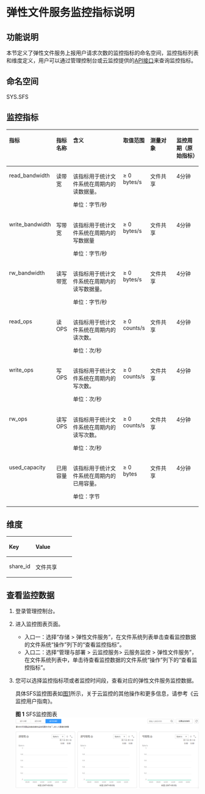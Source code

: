 # 弹性文件服务监控指标说明<a name="ZH-CN_TOPIC_0115243844"></a>

## 功能说明<a name="section48080847153328"></a>

本节定义了弹性文件服务上报用户请求次数的监控指标的命名空间，监控指标列表和维度定义，用户可以通过管理控制台或云监控提供的[API接口](https://support.huaweicloud.com/api-ces/zh-cn_topic_0171212514.html)来查询监控指标。

## 命名空间<a name="section20110798153328"></a>

SYS.SFS

## 监控指标<a name="section31039493153328"></a>

<a name="table31171041153328"></a>
<table><thead align="left"><tr id="row42397114153328"><th class="cellrowborder" valign="top" width="14.150000000000002%" id="mcps1.1.7.1.1"><p id="p11614228153328"><a name="p11614228153328"></a><a name="p11614228153328"></a>指标</p>
</th>
<th class="cellrowborder" valign="top" width="8.890000000000002%" id="mcps1.1.7.1.2"><p id="p1228402153328"><a name="p1228402153328"></a><a name="p1228402153328"></a>指标名称</p>
</th>
<th class="cellrowborder" valign="top" width="33.480000000000004%" id="mcps1.1.7.1.3"><p id="p32391741153328"><a name="p32391741153328"></a><a name="p32391741153328"></a>含义</p>
</th>
<th class="cellrowborder" valign="top" width="11.600000000000001%" id="mcps1.1.7.1.4"><p id="p6485340153328"><a name="p6485340153328"></a><a name="p6485340153328"></a>取值范围</p>
</th>
<th class="cellrowborder" valign="top" width="17.090000000000003%" id="mcps1.1.7.1.5"><p id="p58103874155224"><a name="p58103874155224"></a><a name="p58103874155224"></a>测量对象</p>
</th>
<th class="cellrowborder" valign="top" width="14.790000000000003%" id="mcps1.1.7.1.6"><p id="p579105321217"><a name="p579105321217"></a><a name="p579105321217"></a>监控周期（原始指标）</p>
</th>
</tr>
</thead>
<tbody><tr id="row3298232153328"><td class="cellrowborder" valign="top" width="14.150000000000002%" headers="mcps1.1.7.1.1 "><p id="p42751914173912"><a name="p42751914173912"></a><a name="p42751914173912"></a>read_bandwidth</p>
</td>
<td class="cellrowborder" valign="top" width="8.890000000000002%" headers="mcps1.1.7.1.2 "><p id="p1227531423917"><a name="p1227531423917"></a><a name="p1227531423917"></a>读带宽</p>
</td>
<td class="cellrowborder" valign="top" width="33.480000000000004%" headers="mcps1.1.7.1.3 "><p id="p15275514113912"><a name="p15275514113912"></a><a name="p15275514113912"></a>该指标用于统计文件系统在周期内的读数据量。</p>
<p id="p192563149569"><a name="p192563149569"></a><a name="p192563149569"></a>单位：字节/秒</p>
</td>
<td class="cellrowborder" valign="top" width="11.600000000000001%" headers="mcps1.1.7.1.4 "><p id="p9072094155224"><a name="p9072094155224"></a><a name="p9072094155224"></a>≥ 0 bytes/s</p>
</td>
<td class="cellrowborder" valign="top" width="17.090000000000003%" headers="mcps1.1.7.1.5 "><p id="p63750977155224"><a name="p63750977155224"></a><a name="p63750977155224"></a>文件共享</p>
</td>
<td class="cellrowborder" valign="top" width="14.790000000000003%" headers="mcps1.1.7.1.6 "><p id="p20801153101219"><a name="p20801153101219"></a><a name="p20801153101219"></a>4分钟</p>
</td>
</tr>
<tr id="row21884471153328"><td class="cellrowborder" valign="top" width="14.150000000000002%" headers="mcps1.1.7.1.1 "><p id="p1527512146393"><a name="p1527512146393"></a><a name="p1527512146393"></a>write_bandwidth</p>
</td>
<td class="cellrowborder" valign="top" width="8.890000000000002%" headers="mcps1.1.7.1.2 "><p id="p0275161413911"><a name="p0275161413911"></a><a name="p0275161413911"></a>写带宽</p>
</td>
<td class="cellrowborder" valign="top" width="33.480000000000004%" headers="mcps1.1.7.1.3 "><p id="p527691413398"><a name="p527691413398"></a><a name="p527691413398"></a>该指标用于统计文件系统在周期内的写数据量</p>
<p id="p267311455718"><a name="p267311455718"></a><a name="p267311455718"></a>单位：字节/秒</p>
</td>
<td class="cellrowborder" valign="top" width="11.600000000000001%" headers="mcps1.1.7.1.4 "><p id="p05381407578"><a name="p05381407578"></a><a name="p05381407578"></a>≥ 0 bytes/s</p>
</td>
<td class="cellrowborder" valign="top" width="17.090000000000003%" headers="mcps1.1.7.1.5 "><p id="p34127948155224"><a name="p34127948155224"></a><a name="p34127948155224"></a>文件共享</p>
</td>
<td class="cellrowborder" valign="top" width="14.790000000000003%" headers="mcps1.1.7.1.6 "><p id="zh-cn_topic_0015479905_p1298695092517"><a name="zh-cn_topic_0015479905_p1298695092517"></a><a name="zh-cn_topic_0015479905_p1298695092517"></a>4分钟</p>
</td>
</tr>
<tr id="row58957821154029"><td class="cellrowborder" valign="top" width="14.150000000000002%" headers="mcps1.1.7.1.1 "><p id="p32761214133911"><a name="p32761214133911"></a><a name="p32761214133911"></a>rw_bandwidth</p>
</td>
<td class="cellrowborder" valign="top" width="8.890000000000002%" headers="mcps1.1.7.1.2 "><p id="p7276614173915"><a name="p7276614173915"></a><a name="p7276614173915"></a>读写带宽</p>
</td>
<td class="cellrowborder" valign="top" width="33.480000000000004%" headers="mcps1.1.7.1.3 "><p id="p162085814429"><a name="p162085814429"></a><a name="p162085814429"></a>该指标用于统计文件系统在周期内的读写数据量。</p>
<p id="p127232169573"><a name="p127232169573"></a><a name="p127232169573"></a>单位：字节/秒</p>
</td>
<td class="cellrowborder" valign="top" width="11.600000000000001%" headers="mcps1.1.7.1.4 "><p id="p8260756155224"><a name="p8260756155224"></a><a name="p8260756155224"></a>≥ 0 bytes/s</p>
</td>
<td class="cellrowborder" valign="top" width="17.090000000000003%" headers="mcps1.1.7.1.5 "><p id="p65141501155224"><a name="p65141501155224"></a><a name="p65141501155224"></a>文件共享</p>
</td>
<td class="cellrowborder" valign="top" width="14.790000000000003%" headers="mcps1.1.7.1.6 "><p id="zh-cn_topic_0015479905_p4986155018257"><a name="zh-cn_topic_0015479905_p4986155018257"></a><a name="zh-cn_topic_0015479905_p4986155018257"></a>4分钟</p>
</td>
</tr>
<tr id="row144314183017"><td class="cellrowborder" valign="top" width="14.150000000000002%" headers="mcps1.1.7.1.1 "><p id="p191794412012"><a name="p191794412012"></a><a name="p191794412012"></a>read_ops</p>
</td>
<td class="cellrowborder" valign="top" width="8.890000000000002%" headers="mcps1.1.7.1.2 "><p id="p71211445018"><a name="p71211445018"></a><a name="p71211445018"></a>读OPS</p>
</td>
<td class="cellrowborder" valign="top" width="33.480000000000004%" headers="mcps1.1.7.1.3 "><p id="p42844700"><a name="p42844700"></a><a name="p42844700"></a>该指标用于统计文件系统在周期内的读次数。</p>
<p id="p19317334214"><a name="p19317334214"></a><a name="p19317334214"></a>单位：次/秒</p>
</td>
<td class="cellrowborder" valign="top" width="11.600000000000001%" headers="mcps1.1.7.1.4 "><p id="p29861434018"><a name="p29861434018"></a><a name="p29861434018"></a>≥ 0 counts/s</p>
</td>
<td class="cellrowborder" valign="top" width="17.090000000000003%" headers="mcps1.1.7.1.5 "><p id="p10986623532"><a name="p10986623532"></a><a name="p10986623532"></a>文件共享</p>
</td>
<td class="cellrowborder" valign="top" width="14.790000000000003%" headers="mcps1.1.7.1.6 "><p id="zh-cn_topic_0015479905_p6978532474"><a name="zh-cn_topic_0015479905_p6978532474"></a><a name="zh-cn_topic_0015479905_p6978532474"></a>4分钟</p>
</td>
</tr>
<tr id="row1437110301405"><td class="cellrowborder" valign="top" width="14.150000000000002%" headers="mcps1.1.7.1.1 "><p id="p173718301017"><a name="p173718301017"></a><a name="p173718301017"></a>write_ops</p>
</td>
<td class="cellrowborder" valign="top" width="8.890000000000002%" headers="mcps1.1.7.1.2 "><p id="p1837116304014"><a name="p1837116304014"></a><a name="p1837116304014"></a>写OPS</p>
</td>
<td class="cellrowborder" valign="top" width="33.480000000000004%" headers="mcps1.1.7.1.3 "><p id="p93714301010"><a name="p93714301010"></a><a name="p93714301010"></a>该指标用于统计文件系统在周期内的写次数。</p>
<p id="p55110426215"><a name="p55110426215"></a><a name="p55110426215"></a>单位：次/秒</p>
</td>
<td class="cellrowborder" valign="top" width="11.600000000000001%" headers="mcps1.1.7.1.4 "><p id="p145330439614"><a name="p145330439614"></a><a name="p145330439614"></a>≥ 0 counts/s</p>
</td>
<td class="cellrowborder" valign="top" width="17.090000000000003%" headers="mcps1.1.7.1.5 "><p id="p169871423038"><a name="p169871423038"></a><a name="p169871423038"></a>文件共享</p>
</td>
<td class="cellrowborder" valign="top" width="14.790000000000003%" headers="mcps1.1.7.1.6 "><p id="zh-cn_topic_0015479905_p164315331370"><a name="zh-cn_topic_0015479905_p164315331370"></a><a name="zh-cn_topic_0015479905_p164315331370"></a>4分钟</p>
</td>
</tr>
<tr id="row68191277020"><td class="cellrowborder" valign="top" width="14.150000000000002%" headers="mcps1.1.7.1.1 "><p id="p15819172713016"><a name="p15819172713016"></a><a name="p15819172713016"></a>rw_ops</p>
</td>
<td class="cellrowborder" valign="top" width="8.890000000000002%" headers="mcps1.1.7.1.2 "><p id="p128193277013"><a name="p128193277013"></a><a name="p128193277013"></a>读写OPS</p>
</td>
<td class="cellrowborder" valign="top" width="33.480000000000004%" headers="mcps1.1.7.1.3 "><p id="p1681915276017"><a name="p1681915276017"></a><a name="p1681915276017"></a>该指标用于统计文件系统在周期内的读写次数。</p>
<p id="p145661544728"><a name="p145661544728"></a><a name="p145661544728"></a>单位：次/秒</p>
</td>
<td class="cellrowborder" valign="top" width="11.600000000000001%" headers="mcps1.1.7.1.4 "><p id="p46657452614"><a name="p46657452614"></a><a name="p46657452614"></a>≥ 0 counts/s</p>
</td>
<td class="cellrowborder" valign="top" width="17.090000000000003%" headers="mcps1.1.7.1.5 "><p id="p11988823131"><a name="p11988823131"></a><a name="p11988823131"></a>文件共享</p>
</td>
<td class="cellrowborder" valign="top" width="14.790000000000003%" headers="mcps1.1.7.1.6 "><p id="zh-cn_topic_0015479905_p1810443310716"><a name="zh-cn_topic_0015479905_p1810443310716"></a><a name="zh-cn_topic_0015479905_p1810443310716"></a>4分钟</p>
</td>
</tr>
<tr id="row65779351003"><td class="cellrowborder" valign="top" width="14.150000000000002%" headers="mcps1.1.7.1.1 "><p id="p1353511351301"><a name="p1353511351301"></a><a name="p1353511351301"></a>used_capacity</p>
</td>
<td class="cellrowborder" valign="top" width="8.890000000000002%" headers="mcps1.1.7.1.2 "><p id="p15356351708"><a name="p15356351708"></a><a name="p15356351708"></a>已用容量</p>
</td>
<td class="cellrowborder" valign="top" width="33.480000000000004%" headers="mcps1.1.7.1.3 "><p id="p125361351017"><a name="p125361351017"></a><a name="p125361351017"></a>该指标用于统计文件系统在周期内的已用容量。</p>
<p id="p46311646521"><a name="p46311646521"></a><a name="p46311646521"></a>单位：字节</p>
</td>
<td class="cellrowborder" valign="top" width="11.600000000000001%" headers="mcps1.1.7.1.4 "><p id="p65391249314"><a name="p65391249314"></a><a name="p65391249314"></a>≥ 0 bytes</p>
</td>
<td class="cellrowborder" valign="top" width="17.090000000000003%" headers="mcps1.1.7.1.5 "><p id="p55391835905"><a name="p55391835905"></a><a name="p55391835905"></a>文件共享</p>
</td>
<td class="cellrowborder" valign="top" width="14.790000000000003%" headers="mcps1.1.7.1.6 "><p id="zh-cn_topic_0015479905_p5561131614716"><a name="zh-cn_topic_0015479905_p5561131614716"></a><a name="zh-cn_topic_0015479905_p5561131614716"></a>4分钟</p>
</td>
</tr>
</tbody>
</table>

## 维度<a name="section43930857153328"></a>

<a name="table1629697153328"></a>
<table><thead align="left"><tr id="row64993686153328"><th class="cellrowborder" valign="top" width="40.400000000000006%" id="mcps1.1.3.1.1"><p id="p29997214153328"><a name="p29997214153328"></a><a name="p29997214153328"></a>Key</p>
</th>
<th class="cellrowborder" valign="top" width="59.599999999999994%" id="mcps1.1.3.1.2"><p id="p13855283153328"><a name="p13855283153328"></a><a name="p13855283153328"></a>Value</p>
</th>
</tr>
</thead>
<tbody><tr id="row48536124153328"><td class="cellrowborder" valign="top" width="40.400000000000006%" headers="mcps1.1.3.1.1 "><p id="p1344191314404"><a name="p1344191314404"></a><a name="p1344191314404"></a>share_id</p>
</td>
<td class="cellrowborder" valign="top" width="59.599999999999994%" headers="mcps1.1.3.1.2 "><p id="p4441121324012"><a name="p4441121324012"></a><a name="p4441121324012"></a>文件共享</p>
</td>
</tr>
</tbody>
</table>

## 查看监控数据<a name="section893454153710"></a>

1.  登录管理控制台。
2.  进入监控图表页面。
    -   入口一：选择“存储 \> 弹性文件服务”，在文件系统列表单击查看监控数据的文件系统“操作”列下的“查看监控指标”。
    -   入口二：选择“管理与部署 \> 云监控服务\> 云服务监控 \> 弹性文件服务”，在文件系统列表中，单击待查看监控数据的文件系统“操作”列下的“查看监控指标”。

3.  您可以选择监控指标项或者监控时间段，查看对应的弹性文件服务监控数据。

    具体SFS监控图表如[图1](#fig54609244195032)所示，关于云监控的其他操作和更多信息，请参考《云监控用户指南》。

    **图 1**  SFS监控图表<a name="fig54609244195032"></a>  
    ![](figures/SFS监控图表.png "SFS监控图表")


